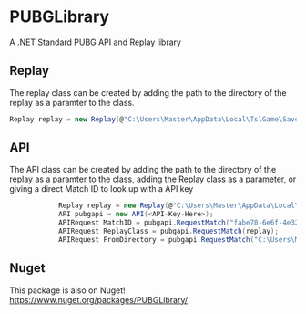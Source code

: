 # PUBGLibrary
A .NET Standard PUBG API and Replay library

## Replay
The replay class can be created by adding the path to the directory of the replay as a paramter to the class.
```csharp
Replay replay = new Replay(@"C:\Users\Master\AppData\Local\TslGame\Saved\Demos\match.bro.custom.1cePrime.na.normal.2018.02.02.feef46c6-0c69-49ea-a0fe-3853d41aacb1__USER__3f2737e1fcd7d5e0444298f528c41675");
```

## API
The API class can be created by adding the path to the directory of the replay as a paramter to the class, adding the Replay class as a parameter, or giving a direct Match ID to look up with a API key
```csharp
            Replay replay = new Replay(@"C:\Users\Master\AppData\Local\TslGame\Saved\Demos\match.bro.custom.1cePrime.na.normal.2018.02.02.feef46c6-0c69-49ea-a0fe-3853d41aacb1__USER__3f2737e1fcd7d5e0444298f528c41675");
            API pubgapi = new API(<API-Key-Here>);
            APIRequest MatchID = pubgapi.RequestMatch("fabe78-6e6f-4e32-bcf6-42aa7ec79aa1", PlatformRegionShard.PC_NA);
            APIRequest ReplayClass = pubgapi.RequestMatch(replay);
            APIRequest FromDirectory = pubgapi.RequestMatch("C:\Users\Master\AppData\Local\TslGame\Saved\Demos\match.bro.custom.1cePrime.na.normal.2018.02.02.feef46c6-0c69-49ea-a0fe-3853d41aacb1__USER__3f2737e1fcd7d5e0444298f528c41675");
```
## Nuget
This package is also on Nuget!
https://www.nuget.org/packages/PUBGLibrary/
